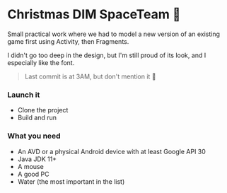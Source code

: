 # Christmas DIM SpaceTeam 🎅

Small practical work where we had to model a new version of an existing game first using Activity, 
then Fragments.

I didn't go too deep in the design, but I'm still proud of its look, and I especially like the
font.

> Last commit is at 3AM, but don't mention it 👀

### Launch it

- Clone the project
- Build and run

### What you need

- An AVD or a physical Android device with at least Google API 30
- Java JDK 11+
- A mouse
- A good PC
- Water (the most important in the list)